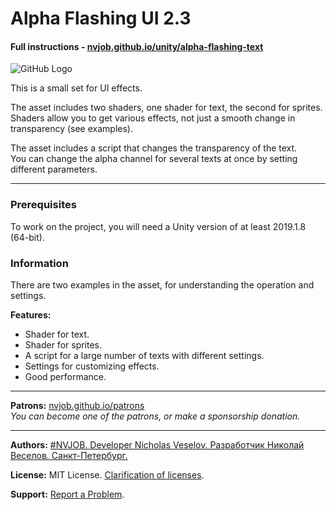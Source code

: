 # Alpha Flashing UI 2.3
#### Full instructions - [nvjob.github.io/unity/alpha-flashing-text](https://nvjob.github.io/unity/alpha-flashing-text)

![GitHub Logo](https://nvjob.github.io/repo/unity%20assets/alpha%20flashing%20text%202/pic/1.jpg)

This is a small set for UI effects.

The asset includes two shaders, one shader for text, the second for sprites.<br>
Shaders allow you to get various effects, not just a smooth change in transparency (see examples).

The asset includes a script that changes the transparency of the text.<br>
You can change the alpha channel for several texts at once by setting different parameters.

-------------------------------------------------------------------

### Prerequisites
To work on the project, you will need a Unity version of at least 2019.1.8 (64-bit).

### Information
There are two examples in the asset, for understanding the operation and settings.

<strong>Features:</strong>
- Shader for text.<br>
- Shader for sprites.<br>
- A script for a large number of texts with different settings.<br>
- Settings for customizing effects.<br>
- Good performance.

-------------------------------------------------------------------

**Patrons:** [nvjob.github.io/patrons](https://nvjob.github.io/patrons)<br>
*You can become one of the patrons, or make a sponsorship donation.*

-------------------------------------------------------------------

**Authors:** [#NVJOB. Developer Nicholas Veselov. Разработчик Николай Веселов. Санкт-Петербург.](https://nvjob.github.io)

**License:** MIT License. [Clarification of licenses](https://nvjob.github.io/mit-license).

**Support:** [Report a Problem](https://nvjob.github.io/reportaproblem/).

